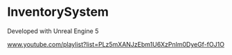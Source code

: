 # InventorySystem

Developed with Unreal Engine 5

www.youtube.com/playlist?list=PLz5mXANJzEbm1U6XzPnlm0DyeGf-fOJ1O
